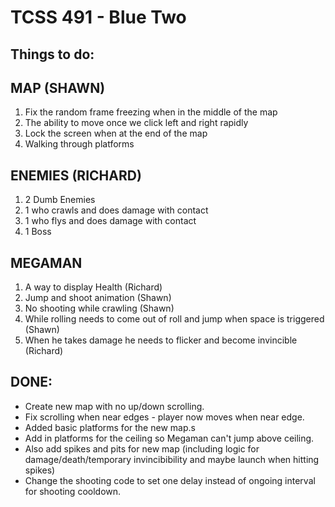 TCSS 491 - Blue Two
==========================
Things to do:
-----------------------
## **MAP (SHAWN)**
1. Fix the random frame freezing when in the middle of the map 
  1. The ability to move once we click left and right rapidly 
2. Lock the screen when at the end of the map 
3. Walking through platforms 

## **ENEMIES (RICHARD)**
1. 2 Dumb Enemies
  1. 1 who crawls and does damage with contact 
  2. 1 who flys and does damage with contact 
3. 1 Boss 

## **MEGAMAN**
1. A way to display Health (Richard) 
2. Jump and shoot animation (Shawn) 
3. No shooting while crawling (Shawn) 
4. While rolling needs to come out of roll and jump when space is triggered (Shawn) 
5. When he takes damage he needs to flicker and become invincible (Richard) 




DONE: 
------------------------
* Create new map with no up/down scrolling.
* Fix scrolling when near edges - player now moves when near edge.
* Added basic platforms for the new map.s
* Add in platforms for the ceiling so Megaman can't jump above ceiling.
* Also add spikes and pits for new map (including logic for damage/death/temporary invincibibility and maybe launch when hitting spikes)
* Change the shooting code to set one delay instead of ongoing interval for shooting cooldown. 
